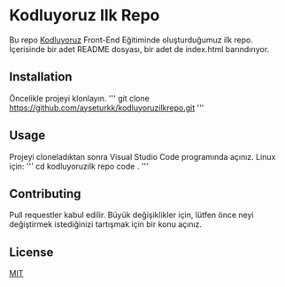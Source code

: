 # Kodluyoruz Ilk Repo
Bu repo [Kodluyoruz](https:www.kodluyoruz.org/) Front-End Eğitiminde oluşturduğumuz ilk repo. İçerisinde bir adet README dosyası, bir adet de index.html barındırıyor.

## Installation
Öncelikle projeyi klonlayın.
'''
git clone https://github.com/ayseturkk/kodluyoruzilkrepo.git
'''

## Usage 
Projeyi cloneladıktan sonra Visual Studio Code programında açınız.
Linux için:
'''
cd kodluyoruzilk repo
code .
'''

## Contributing
Pull requestler kabul edilir. Büyük değişiklikler için, lütfen önce neyi değiştirmek istediğinizi tartışmak için bir konu açınız.

## License
[MIT](https://choosealicense.com/licenses/mit/)



